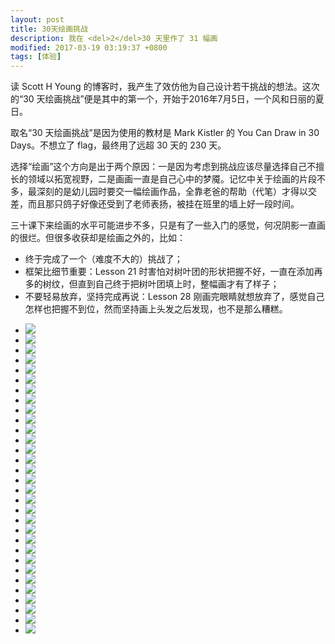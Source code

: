 ```yaml
---
layout: post
title: 30天绘画挑战
description: 我在 <del>2</del>30 天里作了 31 幅画
modified: 2017-03-19 03:19:37 +0800
tags: [体验]
---
```


读 Scott H Young 的博客时，我产生了效仿他为自己设计若干挑战的想法。这次的“30 天绘画挑战”便是其中的第一个，开始于2016年7月5日，一个风和日丽的夏日。

取名“30 天绘画挑战”是因为使用的教材是 Mark Kistler 的 You Can Draw in 30 Days。不想立了 flag，最终用了远超 30 天的 230 天。

选择“绘画”这个方向是出于两个原因：一是因为考虑到挑战应该尽量选择自己不擅长的领域以拓宽视野，二是画画一直是自己心中的梦魇。记忆中关于绘画的片段不多，最深刻的是幼儿园时要交一幅绘画作品，全靠老爸的帮助（代笔）才得以交差，而且那只鸽子好像还受到了老师表扬，被挂在班里的墙上好一段时间。

三十课下来绘画的水平可能进步不多，只是有了一些入门的感觉，何况阴影一直画的很烂。但很多收获却是绘画之外的，比如：

- 终于完成了一个（难度不大的）挑战了；
- 框架比细节重要：Lesson 21 时害怕对树叶团的形状把握不好，一直在添加再多的树纹，但直到自己终于把树叶团填上时，整幅画才有了样子；
- 不要轻易放弃，坚持完成再说：Lesson 28 刚画完眼睛就想放弃了，感觉自己怎样也把握不到位，然而坚持画上头发之后发现，也不是那么糟糕。

<ul data-am-widget="gallery" class="am-gallery am-avg-sm-2 am-avg-md-3 am-avg-lg-4 am-gallery-imgbordered" data-am-gallery="{pureview: true, shareBtn: true}" >
  <li><div class="am-gallery-item"><img src="{{ site.baseurl }}/assets/images/2017/0319/0.jpg"/></div></li>
  <li><div class="am-gallery-item"><img src="{{ site.baseurl }}/assets/images/2017/0319/1.jpg"/></div></li>
  <li><div class="am-gallery-item"><img src="{{ site.baseurl }}/assets/images/2017/0319/2.jpg"/></div></li>
  <li><div class="am-gallery-item"><img src="{{ site.baseurl }}/assets/images/2017/0319/3.jpg"/></div></li>
  <li><div class="am-gallery-item"><img src="{{ site.baseurl }}/assets/images/2017/0319/4.jpg"/></div></li>
  <li><div class="am-gallery-item"><img src="{{ site.baseurl }}/assets/images/2017/0319/5.jpg"/></div></li>
  <li><div class="am-gallery-item"><img src="{{ site.baseurl }}/assets/images/2017/0319/6.jpg"/></div></li>
  <li><div class="am-gallery-item"><img src="{{ site.baseurl }}/assets/images/2017/0319/7.jpg"/></div></li>
  <li><div class="am-gallery-item"><img src="{{ site.baseurl }}/assets/images/2017/0319/8.jpg"/></div></li>
  <li><div class="am-gallery-item"><img src="{{ site.baseurl }}/assets/images/2017/0319/9.jpg"/></div></li>
  <li><div class="am-gallery-item"><img src="{{ site.baseurl }}/assets/images/2017/0319/10.jpg"/></div></li>
  <li><div class="am-gallery-item"><img src="{{ site.baseurl }}/assets/images/2017/0319/11.jpg"/></div></li>
  <li><div class="am-gallery-item"><img src="{{ site.baseurl }}/assets/images/2017/0319/12.jpg"/></div></li>
  <li><div class="am-gallery-item"><img src="{{ site.baseurl }}/assets/images/2017/0319/13.jpg"/></div></li>
  <li><div class="am-gallery-item"><img src="{{ site.baseurl }}/assets/images/2017/0319/14.jpg"/></div></li>
  <li><div class="am-gallery-item"><img src="{{ site.baseurl }}/assets/images/2017/0319/15.jpg"/></div></li>
  <li><div class="am-gallery-item"><img src="{{ site.baseurl }}/assets/images/2017/0319/16.jpg"/></div></li>
  <li><div class="am-gallery-item"><img src="{{ site.baseurl }}/assets/images/2017/0319/17.jpg"/></div></li>
  <li><div class="am-gallery-item"><img src="{{ site.baseurl }}/assets/images/2017/0319/18.jpg"/></div></li>
  <li><div class="am-gallery-item"><img src="{{ site.baseurl }}/assets/images/2017/0319/19.jpg"/></div></li>
  <li><div class="am-gallery-item"><img src="{{ site.baseurl }}/assets/images/2017/0319/20.jpg"/></div></li>
  <li><div class="am-gallery-item"><img src="{{ site.baseurl }}/assets/images/2017/0319/21.jpg"/></div></li>
  <li><div class="am-gallery-item"><img src="{{ site.baseurl }}/assets/images/2017/0319/22.jpg"/></div></li>
  <li><div class="am-gallery-item"><img src="{{ site.baseurl }}/assets/images/2017/0319/23.jpg"/></div></li>
  <li><div class="am-gallery-item"><img src="{{ site.baseurl }}/assets/images/2017/0319/24.jpg"/></div></li>
  <li><div class="am-gallery-item"><img src="{{ site.baseurl }}/assets/images/2017/0319/25.jpg"/></div></li>
  <li><div class="am-gallery-item"><img src="{{ site.baseurl }}/assets/images/2017/0319/26.jpg"/></div></li>
  <li><div class="am-gallery-item"><img src="{{ site.baseurl }}/assets/images/2017/0319/27.jpg"/></div></li>
  <li><div class="am-gallery-item"><img src="{{ site.baseurl }}/assets/images/2017/0319/28.jpg"/></div></li>
  <li><div class="am-gallery-item"><img src="{{ site.baseurl }}/assets/images/2017/0319/29.jpg"/></div></li>
  <li><div class="am-gallery-item"><img src="{{ site.baseurl }}/assets/images/2017/0319/30.jpg"/></div></li>
</ul>
